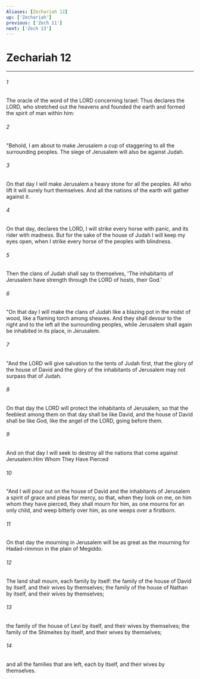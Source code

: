 ```yaml
---
Aliases: [Zechariah 12]
up: ['Zechariah']
previous: ['Zech 11']
next: ['Zech 13']
---
```

# Zechariah 12
***



###### 1 
The oracle of the word of the LORD concerning Israel: Thus declares the LORD, who stretched out the heavens and founded the earth and formed the spirit of man within him: 

###### 2 
"Behold, I am about to make Jerusalem a cup of staggering to all the surrounding peoples. The siege of Jerusalem will also be against Judah. 

###### 3 
On that day I will make Jerusalem a heavy stone for all the peoples. All who lift it will surely hurt themselves. And all the nations of the earth will gather against it. 

###### 4 
On that day, declares the LORD, I will strike every horse with panic, and its rider with madness. But for the sake of the house of Judah I will keep my eyes open, when I strike every horse of the peoples with blindness. 

###### 5 
Then the clans of Judah shall say to themselves, 'The inhabitants of Jerusalem have strength through the LORD of hosts, their God.' 

###### 6 
"On that day I will make the clans of Judah like a blazing pot in the midst of wood, like a flaming torch among sheaves. And they shall devour to the right and to the left all the surrounding peoples, while Jerusalem shall again be inhabited in its place, in Jerusalem. 

###### 7 
"And the LORD will give salvation to the tents of Judah first, that the glory of the house of David and the glory of the inhabitants of Jerusalem may not surpass that of Judah. 

###### 8 
On that day the LORD will protect the inhabitants of Jerusalem, so that the feeblest among them on that day shall be like David, and the house of David shall be like God, like the angel of the LORD, going before them. 

###### 9 
And on that day I will seek to destroy all the nations that come against Jerusalem.Him Whom They Have Pierced 

###### 10 
"And I will pour out on the house of David and the inhabitants of Jerusalem a spirit of grace and pleas for mercy, so that, when they look on me, on him whom they have pierced, they shall mourn for him, as one mourns for an only child, and weep bitterly over him, as one weeps over a firstborn. 

###### 11 
On that day the mourning in Jerusalem will be as great as the mourning for Hadad-rimmon in the plain of Megiddo. 

###### 12 
The land shall mourn, each family by itself: the family of the house of David by itself, and their wives by themselves; the family of the house of Nathan by itself, and their wives by themselves; 

###### 13 
the family of the house of Levi by itself, and their wives by themselves; the family of the Shimeites by itself, and their wives by themselves; 

###### 14 
and all the families that are left, each by itself, and their wives by themselves.
